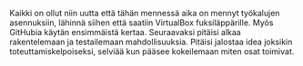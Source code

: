 Kaikki on ollut niin uutta että tähän mennessä aika on mennyt
työkalujen asennuksiin, lähinnä siihen että saatiin VirtualBox
fuksiläppärille. Myös GitHubia käytän ensimmäistä kertaa.
Seuraavaksi pitäisi alkaa rakentelemaan ja testailemaan 
mahdollisuuksia. Pitäisi jalostaa idea joksikin toteuttamiskelpoiseksi,
selviää kun pääsee kokeilemaan miten osat toimivat.
